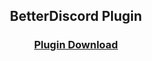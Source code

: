 <h2 align="center">BetterDiscord Plugin</h2>

<h3 align="center"><a href="https://downgit.github.io/#/home?url=https://github.com/DiscordCSL/DiscordCSL/blob/main/plugins/betterdiscord/discordcsl.plugin.js">Plugin Download</a></h3>